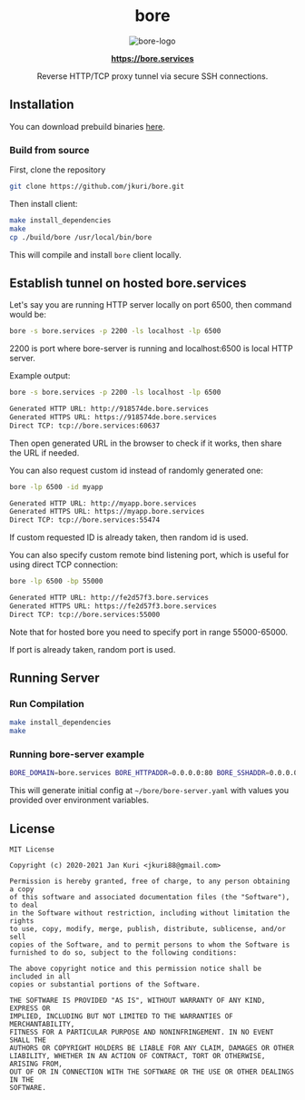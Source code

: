 <h1 align="center">bore</h1>

<p align="center">
  <img src="https://user-images.githubusercontent.com/1796022/120690493-93029500-c4a5-11eb-8a5c-c971911467cb.png" alt="bore-logo">
</p>

<p align="center">
  <a href="https://bore.services"><strong>https://bore.services</strong></a>
  <br>
</p>

<p align="center">Reverse HTTP/TCP proxy tunnel via secure SSH connections.</p>

## Installation

You can download prebuild binaries [here](https://github.com/jkuri/bore/releases).

### Build from source

First, clone the repository

```sh
git clone https://github.com/jkuri/bore.git
```

Then install client:

```sh
make install_dependencies
make
cp ./build/bore /usr/local/bin/bore
```

This will compile and install `bore` client locally.

## Establish tunnel on hosted bore.services

Let's say you are running HTTP server locally on port 6500, then command would be:

```sh
bore -s bore.services -p 2200 -ls localhost -lp 6500
```

2200 is port where bore-server is running and localhost:6500 is local HTTP server.

Example output:

```sh
bore -s bore.services -p 2200 -ls localhost -lp 6500

Generated HTTP URL: http://918574de.bore.services
Generated HTTPS URL: https://918574de.bore.services
Direct TCP: tcp://bore.services:60637
```

Then open generated URL in the browser to check if it works, then share the URL if needed.

You can also request custom id instead of randomly generated one:

```sh
bore -lp 6500 -id myapp

Generated HTTP URL: http://myapp.bore.services
Generated HTTPS URL: https://myapp.bore.services
Direct TCP: tcp://bore.services:55474
```

If custom requested ID is already taken, then random id is used.

You can also specify custom remote bind listening port, which is useful for using direct TCP connection:

```sh
bore -lp 6500 -bp 55000

Generated HTTP URL: http://fe2d57f3.bore.services
Generated HTTPS URL: https://fe2d57f3.bore.services
Direct TCP: tcp://bore.services:55000
```

Note that for hosted bore you need to specify port in range 55000-65000.

If port is already taken, random port is used.

## Running Server

### Run Compilation

```sh
make install_dependencies
make
```

### Running bore-server example

```sh
BORE_DOMAIN=bore.services BORE_HTTPADDR=0.0.0.0:80 BORE_SSHADDR=0.0.0.0:2200 ./build/bore-server
```

This will generate initial config at `~/bore/bore-server.yaml` with values you provided over environment variables.

## License

```license
MIT License

Copyright (c) 2020-2021 Jan Kuri <jkuri88@gmail.com>

Permission is hereby granted, free of charge, to any person obtaining a copy
of this software and associated documentation files (the "Software"), to deal
in the Software without restriction, including without limitation the rights
to use, copy, modify, merge, publish, distribute, sublicense, and/or sell
copies of the Software, and to permit persons to whom the Software is
furnished to do so, subject to the following conditions:

The above copyright notice and this permission notice shall be included in all
copies or substantial portions of the Software.

THE SOFTWARE IS PROVIDED "AS IS", WITHOUT WARRANTY OF ANY KIND, EXPRESS OR
IMPLIED, INCLUDING BUT NOT LIMITED TO THE WARRANTIES OF MERCHANTABILITY,
FITNESS FOR A PARTICULAR PURPOSE AND NONINFRINGEMENT. IN NO EVENT SHALL THE
AUTHORS OR COPYRIGHT HOLDERS BE LIABLE FOR ANY CLAIM, DAMAGES OR OTHER
LIABILITY, WHETHER IN AN ACTION OF CONTRACT, TORT OR OTHERWISE, ARISING FROM,
OUT OF OR IN CONNECTION WITH THE SOFTWARE OR THE USE OR OTHER DEALINGS IN THE
SOFTWARE.
```
